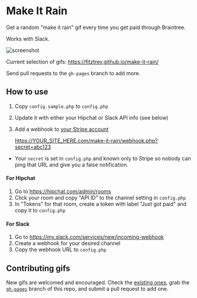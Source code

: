 # Make It Rain

Get a random "make it rain" gif every time you get paid through Braintree.

Works with Slack.

![screenshot](https://i.imgur.com/gU7gFBW.gif)

Current selection of gifs: https://fitztrev.github.io/make-it-rain/

Send pull requests to the `gh-pages` branch to add more.

## How to use

1) Copy `config.sample.php` to `config.php`

2) Update it with either your Hipchat or Slack API info (see below)

3) Add a webhook to [your Stripe account](https://dashboard.stripe.com/account/webhooks)

    https://YOUR_SITE_HERE.com/make-it-rain/webhook.php?secret=abc123

* Your `secret` is set in `config.php` and known only to Stripe so nobody can ping that URL and give you a false notification.

#### For Hipchat

1. Go to <https://hipchat.com/admin/rooms>
2. Click your room and copy "API ID" to the channel setting in `config.php`
3. In "Tokens" for that room, create a token with label "Just got paid" and copy it to `config.php`

#### For Slack

1. Go to <https://my.slack.com/services/new/incoming-webhook>
2. Create a webhook for your desired channel
3. Copy the webhook URL to `config.php`

## Contributing gifs

New gifs are welcomed and encouraged. Check the [existing ones](https://github.com/fitztrev/make-it-rain/tree/gh-pages), grab the [`gh-pages`](https://github.com/fitztrev/make-it-rain/tree/gh-pages) branch of this repo, and submit a pull request to add one.
